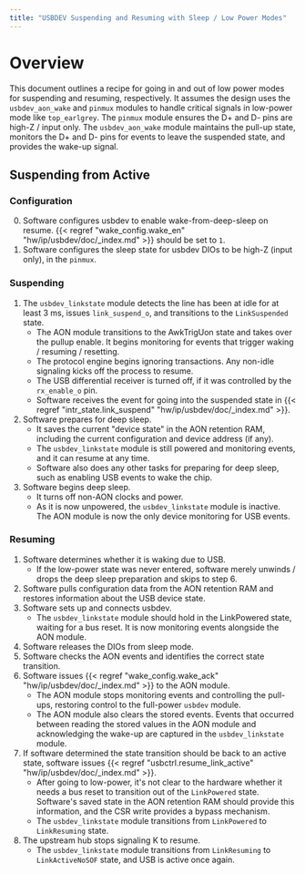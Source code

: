 ```yaml
---
title: "USBDEV Suspending and Resuming with Sleep / Low Power Modes"
---
```


# Overview

This document outlines a recipe for going in and out of low power modes for suspending and resuming, respectively.
It assumes the design uses the `usbdev_aon_wake` and `pinmux` modules to handle critical signals in low-power mode like `top_earlgrey`.
The `pinmux` module ensures the D+ and D- pins are high-Z / input only.
The `usbdev_aon_wake` module maintains the pull-up state, monitors the D+ and D- pins for events to leave the suspended state, and provides the wake-up signal.

## Suspending from Active

### Configuration

0. Software configures usbdev to enable wake-from-deep-sleep on resume.
   {{< regref "wake_config.wake_en" "hw/ip/usbdev/doc/_index.md" >}} should be set to `1`.
1. Software configures the sleep state for usbdev DIOs to be high-Z (input only), in the `pinmux`.

### Suspending

1. The `usbdev_linkstate` module detects the line has been at idle for at least 3 ms, issues `link_suspend_o`, and transitions to the `LinkSuspended` state.
   - The AON module transitions to the AwkTrigUon state and takes over the pullup enable.
     It begins monitoring for events that trigger waking / resuming / resetting.
   - The protocol engine begins ignoring transactions.
     Any non-idle signaling kicks off the process to resume.
   - The USB differential receiver is turned off, if it was controlled by the `rx_enable_o` pin.
   - Software receives the event for going into the suspended state in {{< regref "intr_state.link_suspend" "hw/ip/usbdev/doc/_index.md" >}}.
2. Software prepares for deep sleep.
   - It saves the current "device state" in the AON retention RAM, including the current configuration and device address (if any).
   - The `usbdev_linkstate` module is still powered and monitoring events, and it can resume at any time.
   - Software also does any other tasks for preparing for deep sleep, such as enabling USB events to wake the chip.
3. Software begins deep sleep.
   - It turns off non-AON clocks and power.
   - As it is now unpowered, the `usbdev_linkstate` module is inactive.
     The AON module is now the only device monitoring for USB events.

### Resuming

1. Software determines whether it is waking due to USB.
   - If the low-power state was never entered, software merely unwinds / drops the deep sleep preparation and skips to step 6.
2. Software pulls configuration data from the AON retention RAM and restores information about the USB device state.
3. Software sets up and connects usbdev.
   - The `usbdev_linkstate` module should hold in the LinkPowered state, waiting for a bus reset.
     It is now monitoring events alongside the AON module.
4. Software releases the DIOs from sleep mode.
5. Software checks the AON events and identifies the correct state transition.
6. Software issues {{< regref "wake_config.wake_ack" "hw/ip/usbdev/doc/_index.md" >}} to the AON module.
   - The AON module stops monitoring events and controlling the pull-ups, restoring control to the full-power `usbdev` module.
   - The AON module also clears the stored events.
     Events that occurred between reading the stored values in the AON module and acknowledging the wake-up are captured in the `usbdev_linkstate` module.
7. If software determined the state transition should be back to an active state, software issues {{< regref "usbctrl.resume_link_active" "hw/ip/usbdev/doc/_index.md" >}}.
   - After going to low-power, it's not clear to the hardware whether it needs a bus reset to transition out of the `LinkPowered` state.
     Software's saved state in the AON retention RAM should provide this information, and the CSR write provides a bypass mechanism.
   - The `usbdev_linkstate` module transitions from `LinkPowered` to `LinkResuming` state.
8. The upstream hub stops signaling K to resume.
   - The `usbdev_linkstate` module transitions from `LinkResuming` to `LinkActiveNoSOF` state, and USB is active once again.
